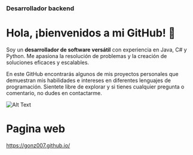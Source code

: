 ### Desarrollador backend

# Hola, ¡bienvenidos a mi GitHub! 👋

Soy un **desarrollador de software versátil** con experiencia en Java, C# y Python. Me apasiona la resolución de problemas y la creación de soluciones eficaces y escalables.

En este GitHub encontrarás algunos de mis proyectos personales que demuestran mis habilidades e intereses en diferentes lenguajes de programación. Sientete libre de explorar y si tienes cualquier pregunta o comentario, no dudes en contactarme.


![Alt Text](https://www.developerro.com/assets/uploads/2019/02/c-sharp-name.gif)

# Pagina web
https://gonz007.github.io/

<!--
**Gonz007/Gonz007** is a ✨ _special_ ✨ repository because its `README.md` (this file) appears on your GitHub profile.

Here are some ideas to get you started:

- 🔭 I’m currently working on ...
- 🌱 I’m currently learning ...
- 👯 I’m looking to collaborate on ...
- 🤔 I’m looking for help with ...
- 💬 Ask me about ...
- 📫 How to reach me: ...
- 😄 Pronouns: ...
- ⚡ Fun fact: ...
-->
